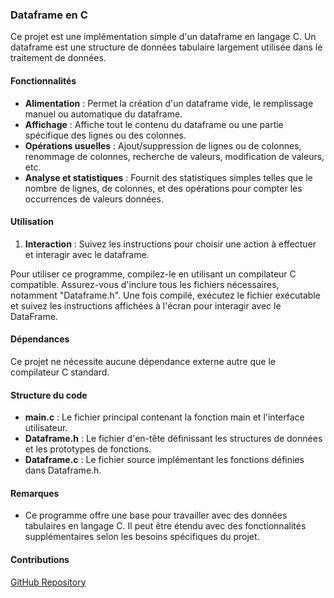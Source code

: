 ### Dataframe en C

Ce projet est une implémentation simple d'un dataframe en langage C. Un dataframe est une structure de données tabulaire largement utilisée dans le traitement de données.

#### Fonctionnalités
- **Alimentation** : Permet la création d'un dataframe vide, le remplissage manuel ou automatique du dataframe.
- **Affichage** : Affiche tout le contenu du dataframe ou une partie spécifique des lignes ou des colonnes.
- **Opérations usuelles** : Ajout/suppression de lignes ou de colonnes, renommage de colonnes, recherche de valeurs, modification de valeurs, etc.
- **Analyse et statistiques** : Fournit des statistiques simples telles que le nombre de lignes, de colonnes, et des opérations pour compter les occurrences de valeurs données.

#### Utilisation
1. **Interaction** : Suivez les instructions pour choisir une action à effectuer et interagir avec le dataframe.

Pour utiliser ce programme, compilez-le en utilisant un compilateur C compatible. Assurez-vous d'inclure tous les fichiers nécessaires, notamment "Dataframe.h". Une fois compilé, exécutez le fichier exécutable et suivez les instructions affichées à l'écran pour interagir avec le DataFrame.

#### Dépendances
Ce projet ne nécessite aucune dépendance externe autre que le compilateur C standard.

#### Structure du code
- **main.c** : Le fichier principal contenant la fonction main et l'interface utilisateur.
- **Dataframe.h** : Le fichier d'en-tête définissant les structures de données et les prototypes de fonctions.
- **Dataframe.c** : Le fichier source implémentant les fonctions définies dans Dataframe.h.

#### Remarques
- Ce programme offre une base pour travailler avec des données tabulaires en langage C. Il peut être étendu avec des fonctionnalités supplémentaires selon les besoins spécifiques du projet.

#### Contributions
[GitHub Repository](https://github.com/Emma-924/Dataframe-DUVERNET_ELLEPO.git)
